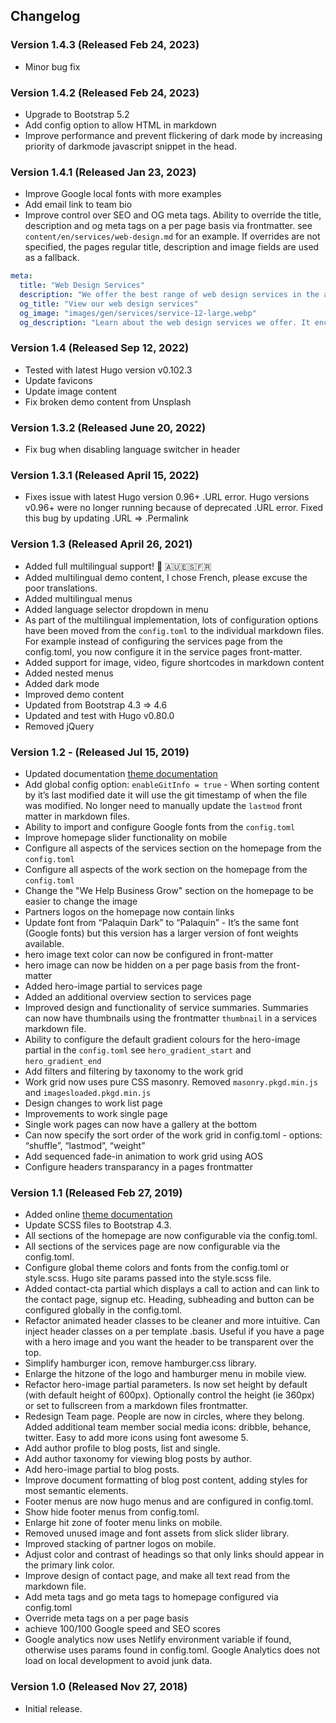 ## Changelog

### Version 1.4.3 (Released Feb 24, 2023)

- Minor bug fix

### Version 1.4.2 (Released Feb 24, 2023)

- Upgrade to Bootstrap 5.2
- Add config option to allow HTML in markdown
- Improve performance and prevent flickering of dark mode by increasing priority of darkmode javascript snippet in the head.


### Version 1.4.1 (Released Jan 23, 2023)

- Improve Google local fonts with more examples
- Add email link to team bio
- Improve control over SEO and OG meta tags. Ability to override the title, description and og meta tags on a per page basis via frontmatter. see `content/en/services/web-design.md` for an example. If overrides are not specified, the pages regular title, description and image fields are used as a fallback.

```yaml
meta: 
  title: "Web Design Services"
  description: "We offer the best range of web design services in the area"
  og_title: "View our web design services"
  og_image: "images/gen/services/service-12-large.webp"
  og_description: "Learn about the web design services we offer. It encompasses many different skills and disciplines"
```

### Version 1.4 (Released Sep 12, 2022)

- Tested with latest Hugo version v0.102.3
- Update favicons
- Update image content
- Fix broken demo content from Unsplash

### Version 1.3.2 (Released June 20, 2022)

- Fix bug when disabling language switcher in header

### Version 1.3.1 (Released April 15, 2022)

- Fixes issue with latest Hugo version 0.96+ .URL error. Hugo versions v0.96+ were no longer running because of deprecated .URL error. Fixed this bug by updating .URL => .Permalink

### Version 1.3 (Released April 26, 2021)

- Added full multilingual support! 👋 🇦🇺🇪🇸🇫🇷
- Added multilingual demo content, I chose French, please excuse the poor translations.
- Added multilingual menus
- Added language selector dropdown in menu
- As part of the multilingual implementation, lots of configuration options have been moved from the `config.toml` to the individual markdown files. For example instead of configuring the services page from the config.toml, you now configure it in the service pages front-matter.
- Added support for image, video, figure shortcodes in markdown content
- Added nested menus
- Added dark mode
- Improved demo content
- Updated from Bootstrap 4.3 => 4.6
- Updated and test with Hugo v0.80.0
- Removed jQuery

### Version 1.2 - (Released Jul 15, 2019)

- Updated documentation [theme documentation](/docs/hugo-advance-pro/install-theme)
- Add global config option: `enableGitInfo = true` - When sorting content by it’s last modified date it will use the git timestamp of when the file was modified. No longer need to manually update the `lastmod` front matter in markdown files.
- Ability to import and configure Google fonts from the `config.toml`
- Improve homepage slider functionality on mobile
- Configure all aspects of the services section on the homepage from the `config.toml`
- Configure all aspects of the work section on the homepage from the `config.toml`
- Change the "We Help Business Grow" section on the homepage to be easier to change the image
- Partners logos on the homepage now contain links
- Update font from “Palaquin Dark” to “Palaquin” - It’s the same font (Google fonts) but this version has a larger version of font weights available.
- hero image text color can now be configured in front-matter
- hero image can now be hidden on a per page basis from the front-matter
- Added hero-image partial to services page
- Added an additional overview section to services page
- Improved design and functionality of service summaries. Summaries can now have thumbnails using the frontmatter `thumbnail` in a services markdown file.
- Ability to configure the default gradient colours for the hero-image partial in the `config.toml` see `hero_gradient_start` and `hero_gradient_end`
- Add filters and filtering by taxonomy to the work grid
- Work grid now uses pure CSS masonry. Removed `masonry.pkgd.min.js` and `imagesloaded.pkgd.min.js`
- Design changes to work list page
- Improvements to work single page
- Single work pages can now have a gallery at the bottom
- Can now specify the sort order of the work grid in config.toml - options: “shuffle”, “lastmod”, “weight”
- Add sequenced fade-in animation to work grid using AOS
- Configure headers transparancy in a pages frontmatter

### Version 1.1 (Released Feb 27, 2019)

- Added online [theme documentation](/docs/hugo-advance-pro/install-theme)
- Update SCSS files to Bootstrap 4.3.
- All sections of the homepage are now configurable via the config.toml.
- All sections of the services page are now configurable via the config.toml.
- Configure global theme colors and fonts from the config.toml or style.scss. Hugo site params passed into the style.scss file.
- Added contact-cta partial which displays a call to action and can link to the contact page, signup etc. Heading, subheading and button can be configured globally in the config.toml.
- Refactor animated header classes to be cleaner and more intuitive. Can inject header classes on a per template .basis. Useful if you have a page with a hero image and you want the header to be transparent over the top.
- Simplify hamburger icon, remove hamburger.css library.
- Enlarge the hitzone of the logo and hamburger menu in mobile view.
- Refactor hero-image partial parameters. Is now set height by default (with default height of 600px). Optionally control the height (ie 360px) or set to fullscreen from a markdown files frontmatter.
- Redesign Team page. People are now in circles, where they belong. Added additional team member social media icons: dribble, behance, twitter. Easy to add more icons using font awesome 5.
- Add author profile to blog posts, list and single.
- Add author taxonomy for viewing blog posts by author.
- Add hero-image partial to blog posts.
- Improve document formatting of blog post content, adding styles for most semantic elements.
- Footer menus are now hugo menus and are configured in config.toml.
- Show hide footer menus from config.toml.
- Enlarge hit zone of footer menu links on mobile.
- Removed unused image and font assets from slick slider library.
- Improved stacking of partner logos on mobile.
- Adjust color and contrast of headings so that only links should appear in the primary link color.
- Improve design of contact page, and make all text read from the markdown file.
- Add meta tags and go meta tags to homepage configured via config.toml
- Override meta tags on a per page basis
- achieve 100/100 Google speed and SEO scores
- Google analytics now uses Netlify environment variable if found, otherwise uses params found in config.toml. Google Analytics does not load on local development to avoid junk data.

### Version 1.0 (Released Nov 27, 2018)

- Initial release.
